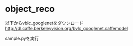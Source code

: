 # object_reco

以下からvblc_googlenetをダウンロード  
http://dl.caffe.berkeleyvision.org/bvlc_googlenet.caffemodel  
  
sample.pyを実行
